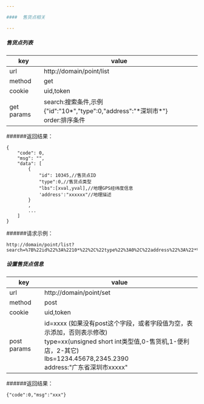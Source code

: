 ```yaml
---

####  售货点相关

---
```

##### 售货点列表

| key | value |
| --- | ----- |
| url | http://domain/point/list |
| method | get |
| cookie | uid,token |
| get params | search:搜索条件,示例{"id":"10\*","type":0,"address":"\*深圳市\*"}<br/>order:排序条件|

######返回结果：
```
{
    "code": 0,
    "msg": "",
    "data": [
        {
            "id": 10345,//售货点ID
            "type":0,//售货点类型
            "lbs":[xval,yval],//地理GPS经纬度信息
            'address':"xxxxxx"//地理描述
        }
        ,
        ...
    ]
}
```
######请求示例：
```
http://domain/point/list?search=%7B%22id%22%3A%2210*%22%2C%22type%22%3A0%2C%22address%22%3A%22*%E6%B7%B1%E5%9C%B3%E5%B8%82*%22%7D&order=0_type_id
```

##### 设置售货点信息
| key | value |
| --- | ----- |
| url | http://domain/point/set |
| method | post |
| cookie | uid,token |
| post params | id=xxxx (如果没有post这个字段，或者字段值为空，表示添加，否则表示修改)<br/>type=xx(unsigned short int类型值,0-售货机,1-便利店，2-其它)<br/>lbs=1234.45678,2345.2390<br/>address:"广东省深圳市xxxxx"|

######返回结果：
```
{"code":0,"msg":"xxx"}
```
